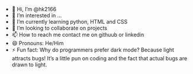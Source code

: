- 👋 Hi, I’m @hk2166
- 👀 I’m interested in ...
- 🌱 I’m currently learning python, HTML and CSS
- 💞️ I’m looking to collaborate on projects 
- 📫 How to reach me contact me on githuub or linkedin
- 😄 Pronouns: He/Him
- ⚡ Fun fact: Why do programmers prefer dark mode? Because light attracts bugs! It’s a little pun on coding and the fact that actual bugs are drawn to light.

<!---
hk2166/hk2166 is a ✨ special ✨ repository because its `README.md` (this file) appears on your GitHub profile.
You can click the Preview link to take a look at your changes.
--->
